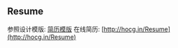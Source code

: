 ## Resume
参照设计模版: [简历模版](https://xituqu.com/678.html)
在线简历: [http://hocg.in/Resume](http://hocg.in/Resume)

